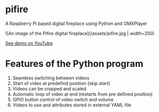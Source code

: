 # pifire
A Raspberry Pi based digital fireplace using Python and OMXPlayer

![An image of the Pifire digital fireplace](/assets/pifire.jpg | width=250)

[See demo on YouTube](https://youtu.be/YTc7mPNlZ7M)

# Features of the Python program
1. Seamless switching between videos
2. Start of video at predefind position (skip start)
3. Videos can be cropped and scaled
4. Automatic loop of video at end (restarts from pre defined position)
5. GPIO button control of video switch and volume
6. Videos to use and attributes stored in external YAML file
